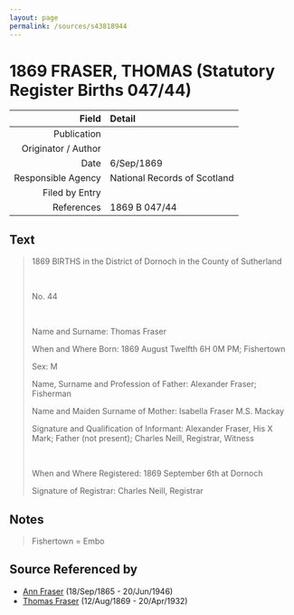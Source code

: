 ```yaml
---
layout: page
permalink: /sources/s43818944
---
```


# 1869 FRASER, THOMAS (Statutory Register Births 047/44)

Field | Detail
---:|:---
Publication | 
Originator / Author | 
Date | 6/Sep/1869
Responsible Agency | National Records of Scotland
Filed by Entry | 
References | 1869 B 047/44

## Text

> 1869 BIRTHS in the District of Dornoch in the County of Sutherland
>
> <br/>
>
> No. 44
>
> <br/>
>
> Name and Surname: Thomas Fraser
>
> When and Where Born: 1869 August Twelfth 6H 0M PM; Fishertown
>
> Sex: M
>
> Name, Surname and Profession of Father: Alexander Fraser; Fisherman
>
> Name and Maiden Surname of Mother: Isabella Fraser M.S. Mackay
>
> Signature and Qualification of Informant: Alexander Fraser, His X Mark; Father (not present); Charles Neill, Registrar, Witness
>
> <br/>
>
> When and Where Registered: 1869 September 6th at Dornoch
>
> Signature of Registrar: Charles Neill, Registrar
>

## Notes

> Fishertown = Embo
>


## Source Referenced by

* [Ann Fraser](../people/@70425788@-ann-fraser-b1865-9-18-d1946-6-20.md) (18/Sep/1865 - 20/Jun/1946)
* [Thomas Fraser](../people/@69725432@-thomas-fraser-b1869-8-12-d1932-4-20.md) (12/Aug/1869 - 20/Apr/1932)
